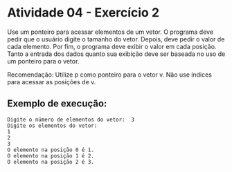 # Atividade 04 - Exercício 2 

Use um ponteiro para acessar elementos de um vetor. O programa deve pedir que o usuário digite o tamanho do vetor. Depois, deve pedir o valor de cada elemento. Por fim, o programa deve exibir o valor em cada posição. Tanto a entrada dos dados quanto sua exibição deve ser baseada no uso de um ponteiro para o vetor.

Recomendação: Utilize p como ponteiro para o vetor v. Não use índices para acessar as posições de v.

## Exemplo de execução:

```
Digite o número de elementos do vetor:  3
Digite os elementos do vetor:
1
2
3
O elemento na posição 0 é 1. 
O elemento na posição 1 é 2.
O elemento na posição 2 é 3.
```
